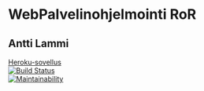 # WebPalvelinohjelmointi RoR

## Antti Lammi

[Heroku-sovellus](https://blooming-ocean-15693.herokuapp.com/breweries)  
[![Build Status](https://travis-ci.org/AnttiLammi/wadror.svg?branch=master)](https://travis-ci.org/AnttiLammi/wadror)  
[![Maintainability](https://api.codeclimate.com/v1/badges/4a8f39554bd8a17bb33b/maintainability)](https://codeclimate.com/github/AnttiLammi/wadror/maintainability)    
